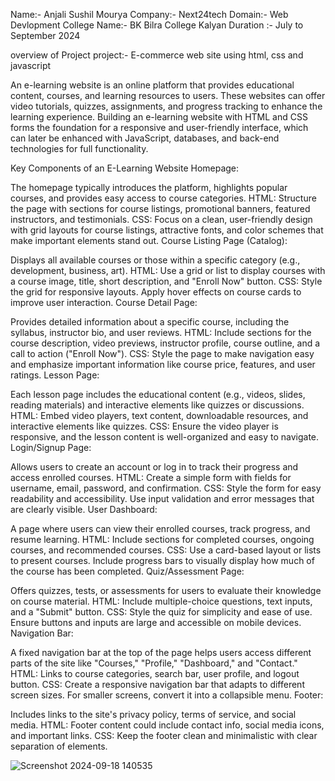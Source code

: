 Name:- Anjali Sushil Mourya
Company:- Next24tech
Domain:- Web Devlopment
College Name:- BK Bilra College Kalyan
Duration :- July to September 2024

overview of Project
project:- E-commerce web site using html, css and javascript


An e-learning website is an online platform that provides educational content, courses, and learning resources to users. These websites can offer video tutorials, quizzes, assignments, and progress tracking to enhance the learning experience. Building an e-learning website with HTML and CSS forms the foundation for a responsive and user-friendly interface, which can later be enhanced with JavaScript, databases, and back-end technologies for full functionality.

Key Components of an E-Learning Website
Homepage:

The homepage typically introduces the platform, highlights popular courses, and provides easy access to course categories.
HTML: Structure the page with sections for course listings, promotional banners, featured instructors, and testimonials.
CSS: Focus on a clean, user-friendly design with grid layouts for course listings, attractive fonts, and color schemes that make important elements stand out.
Course Listing Page (Catalog):

Displays all available courses or those within a specific category (e.g., development, business, art).
HTML: Use a grid or list to display courses with a course image, title, short description, and "Enroll Now" button.
CSS: Style the grid for responsive layouts. Apply hover effects on course cards to improve user interaction.
Course Detail Page:

Provides detailed information about a specific course, including the syllabus, instructor bio, and user reviews.
HTML: Include sections for the course description, video previews, instructor profile, course outline, and a call to action ("Enroll Now").
CSS: Style the page to make navigation easy and emphasize important information like course price, features, and user ratings.
Lesson Page:

Each lesson page includes the educational content (e.g., videos, slides, reading materials) and interactive elements like quizzes or discussions.
HTML: Embed video players, text content, downloadable resources, and interactive elements like quizzes.
CSS: Ensure the video player is responsive, and the lesson content is well-organized and easy to navigate.
Login/Signup Page:

Allows users to create an account or log in to track their progress and access enrolled courses.
HTML: Create a simple form with fields for username, email, password, and confirmation.
CSS: Style the form for easy readability and accessibility. Use input validation and error messages that are clearly visible.
User Dashboard:

A page where users can view their enrolled courses, track progress, and resume learning.
HTML: Include sections for completed courses, ongoing courses, and recommended courses.
CSS: Use a card-based layout or lists to present courses. Include progress bars to visually display how much of the course has been completed.
Quiz/Assessment Page:

Offers quizzes, tests, or assessments for users to evaluate their knowledge on course material.
HTML: Include multiple-choice questions, text inputs, and a "Submit" button.
CSS: Style the quiz for simplicity and ease of use. Ensure buttons and inputs are large and accessible on mobile devices.
Navigation Bar:

A fixed navigation bar at the top of the page helps users access different parts of the site like "Courses," "Profile," "Dashboard," and "Contact."
HTML: Links to course categories, search bar, user profile, and logout button.
CSS: Create a responsive navigation bar that adapts to different screen sizes. For smaller screens, convert it into a collapsible menu.
Footer:

Includes links to the site's privacy policy, terms of service, and social media.
HTML: Footer content could include contact info, social media icons, and important links.
CSS: Keep the footer clean and minimalistic with clear separation of elements.

![Screenshot 2024-09-18 140535](https://github.com/user-attachments/assets/bb77fbe2-41f2-407b-80e7-557728204a23)

